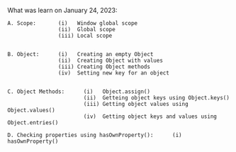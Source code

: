 What was learn on January 24, 2023:

    A. Scope:       (i)   Window global scope
                    (ii)  Global scope
                    (iii) Local scope


    B. Object:      (i)   Creating an empty Object
                    (ii)  Creating Object with values
                    (iii) Creating Object methods
                    (iv)  Setting new key for an object
                    

    C. Object Methods:      (i)   Object.assign()
                            (ii)  Getteing object keys using Object.keys()
                            (iii) Getting object values using Object.values()
                            (iv)  Getting object keys and values using Object.entries()

    D. Checking properties using hasOwnProperty():      (i)   hasOwnProperty()